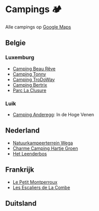 # Campings :camping:
Alle campings op [Google Maps](https://goo.gl/maps/dnb5gT7vBbji5F5i6)
## Belgie
### Luxemburg
* [Camping Beau Rêve](https://www.camping-beaureve.be)
* [Camping Tonny](https://www.campingtonny.be)
* [Camping TroDoWay](https://www.trodoway.be)
* [Camping Bertrix](https://www.campingbertrix.be)
* [Parc La Clusure](https://www.parclaclusure.be)

### Luik
* [Camping Anderegg](http://www.campinganderegg.be): In de Hoge Venen

## Nederland
* [Natuurkampeerterrein Wega](https://www.natuurkampeerterreinweert.nl)
* [Charme Camping Hartje Groen](https://www.hartjegroen.com)
* [Het Leenderbos](https://www.logerenbijdeboswachter.nl/kamperen/leenderbos)

## Frankrijk
* [Le Petit Montperroux](https://www.lepetitmontperroux.com)
* [Les Escaliers de La Combe](https://www.lesescaliers.com)

## Duitsland